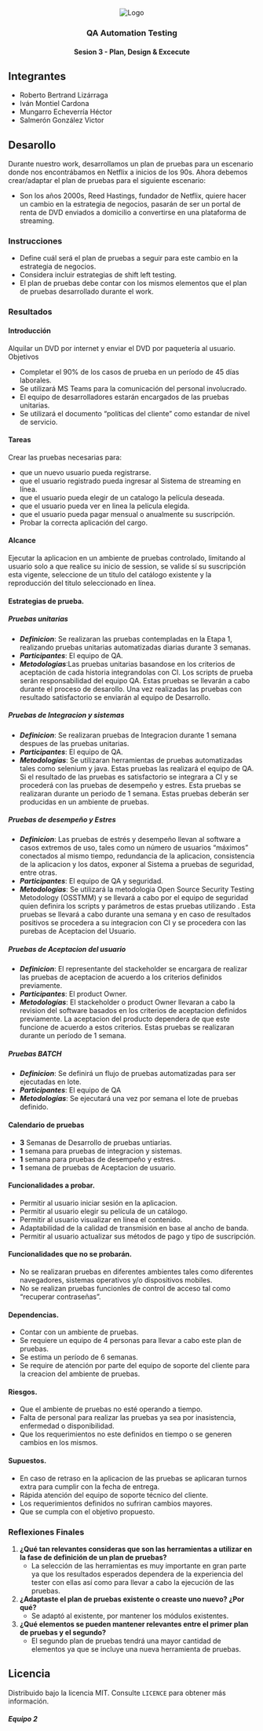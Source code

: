 <!-- PROJECT LOGO -->
<br />
<p align="center">
  <a>
    <img src="https://upload.wikimedia.org/wikipedia/commons/4/43/Cognizant_logo_2022.svg" alt="Logo">
  </a>

<h3 align="center">QA Automation Testing</h3>
<h4 align="center">Sesion 3 - Plan, Design & Excecute</h4>

## Integrantes

* Roberto Bertrand Lizárraga
* Iván Montiel Cardona
* Mungarro Echeverría Héctor
* Salmerón González Victor

## Desarollo
Durante nuestro work, desarrollamos un plan de pruebas para un escenario donde nos encontrábamos en Netflix a inicios de los 90s. Ahora debemos crear/adaptar el plan de pruebas para el siguiente escenario:
* Son los años 2000s, Reed Hastings, fundador de Netflix, quiere hacer un cambio en la estrategia de negocios, pasarán de ser un portal de renta de DVD enviados a domicilio a convertirse en una plataforma de streaming.

### Instrucciones

* Define cuál será el plan de pruebas a seguir para este cambio en la estrategia de negocios.
* Considera incluir estrategias de shift left testing.
* El plan de pruebas debe contar con los mismos elementos que el plan de pruebas desarrollado durante el work.

### Resultados

#### Introducción
Alquilar un DVD por internet y enviar el DVD por paquetería al usuario.
Objetivos
* Completar el 90% de los casos de prueba en un período de 45 días laborales.
* Se utilizará MS Teams para la comunicación del personal involucrado.
* El equipo de desarrolladores estarán encargados de las pruebas unitarias.
* Se utilizará el documento “políticas del cliente” como estandar de nivel de servicio.

#### Tareas
Crear las pruebas necesarias para:
* que un nuevo usuario pueda registrarse.
* que el usuario registrado pueda ingresar al Sistema de streaming en línea.
* que el usuario pueda elegir de un catalogo la película deseada.
* que el usuario pueda ver en linea la película elegida.
* que el usuario pueda pagar mensual o anualmente su suscripción.
* Probar la correcta aplicación del cargo.

#### Alcance
Ejecutar la aplicacion en un ambiente de pruebas controlado,  limitando al usuario solo a que realice su inicio de session, se valide sí su suscripción esta vigente, seleccione de un titulo del catálogo existente y la reproducción del titulo seleccionado en línea.

#### Estrategias de prueba.
##### Pruebas unitarias
* ***Definicion***: Se realizaran las pruebas contempladas en la Etapa 1, realizando pruebas unitarias automatizadas diarias durante 3 semanas.
* ***Participantes***: El equipo de QA.
* ***Metodologias***:Las pruebas unitarias basandose en los criterios de aceptación de cada historia integrandolas con CI. Los scripts de prueba serán responsabilidad del equipo QA.  Estas pruebas se llevarán a cabo durante el proceso de desarollo.  Una vez realizadas las pruebas con resultado satisfactorio se enviarán al equipo de Desarrollo.

##### Pruebas de Integracion y sistemas
* ***Definicion***: Se realizaran pruebas de Integracion durante 1 semana despues de las pruebas unitarias.
* ***Participantes***: El equipo de QA.
* ***Metodologías***: Se utilizaran herramientas de pruebas automatizadas tales como selenium y java. Estas pruebas las realizará el equipo de QA. Si el resultado de las pruebas es satisfactorio se integrara a CI y se procederá con las pruebas de desempeño y estres. Esta pruebas se realizaran durante un periodo de 1 semana. Estas pruebas deberán ser producidas en un ambiente de pruebas.

##### Pruebas de desempeño y Estres
* ***Definicion***: Las pruebas de estrés y desempeño llevan al software a casos extremos de uso, tales como un número de usuarios “máximos” conectados al mismo tiempo, redundancia de la aplicacion, consistencia de la aplicacion y los datos, exponer al Sistema a pruebas de seguridad, entre otras.
* ***Participantes***: El equipo de QA y seguridad.
* ***Metodologías***: Se utilizará la metodologia Open Source Security Testing Metodology (OSSTMM) y se llevará a cabo por el equipo de seguridad quien definira los scripts y parámetros de estas pruebas utilizando . Esta pruebas se llevará a cabo durante una semana y en caso de resultados positivos se procedera a su integracion con CI y se procedera con las purebas de Aceptacion del Usuario.

##### Pruebas de Aceptacion del usuario
* ***Definicion***: El representante del stackeholder se encargara de realizar las pruebas de aceptacion de acuerdo a los criterios definidos previamente.
* ***Participantes***: El product Owner.
* ***Metodologías***: El stackeholder o product Owner llevaran a cabo la revision del software basados en los criterios de aceptacion definidos previamente. La aceptacion del producto dependera de que este  funcione de acuerdo a estos criterios. Estas pruebas se realizaran durante un período de 1 semana.

##### Pruebas BATCH
* ***Definicion***: Se definirá un flujo de pruebas automatizadas para ser ejecutadas en lote.
* ***Participantes***: El equipo de QA
* ***Metodologías***: Se ejecutará una vez por semana el lote de pruebas definido.

#### Calendario de pruebas
* **3** Semanas de Desarrollo de pruebas untiarias.
* **1** semana para pruebas de integracion y sistemas.
* **1** semana para pruebas de desempeño y estres.
* **1** semana de pruebas de Aceptacion de usuario.

#### Funcionalidades a probar.
* Permitir al usuario iniciar sesión en la aplicacion.
* Permitir al usuario elegir su película de un catálogo.
* Permitir al usuario visualizar en línea el contenido.
* Adaptabilidad de la calidad de transmisión en base al ancho de banda.
* Permitir al usuario actualizar sus métodos de pago y tipo de suscripción.


#### Funcionalidades que no se probarán.
* No se realizaran pruebas en diferentes ambientes tales como diferentes navegadores, sistemas operativos y/o dispositivos mobiles.
* No se realizan pruebas funcionles de control de acceso tal como “recuperar contraseñas”.

#### Dependencias.
* Contar con un ambiente de pruebas.
* Se requiere un equipo de 4 personas para llevar a cabo este plan de pruebas.
* Se estima un período de 6 semanas.
* Se require de atención por parte del equipo de soporte del cliente para la creacion del ambiente de pruebas.

#### Riesgos.
* Que el ambiente de pruebas no esté operando a tiempo.
* Falta de personal para realizar las pruebas ya sea por inasistencia, enfermedad o disponibilidad.
* Que los requerimientos no este definidos en tiempo o se generen cambios en los mismos.
#### Supuestos.
* En caso de retraso en la aplicacion de las pruebas se aplicaran turnos extra para cumplir con la fecha de entrega.
* Rápida atención del equipo de soporte técnico del cliente.
* Los requerimientos definidos no sufriran cambios mayores.
* Que se cumpla con el objetivo propuesto.

### Reflexiones Finales

1. **¿Qué tan relevantes consideras que son las herramientas a utilizar en la fase de definición de un plan de pruebas?**
   * La selección de las herramientas es muy importante en gran parte ya que los resultados esperados dependera de la experiencia del tester con ellas así como para llevar a cabo la ejecución de las pruebas. 
2. **¿Adaptaste el plan de pruebas existente o creaste uno nuevo? ¿Por qué?**
   * Se adaptó al existente, por mantener los módulos existentes.
3. **¿Qué elementos se pueden mantener relevantes entre el primer plan de pruebas y el segundo?**
   * El segundo plan de pruebas tendrá una mayor cantidad de elementos ya que se incluye una nueva herramienta de pruebas.


## Licencia
Distribuido bajo la licencia MIT. Consulte `LICENCE` para obtener más información.

##### Equipo 2
